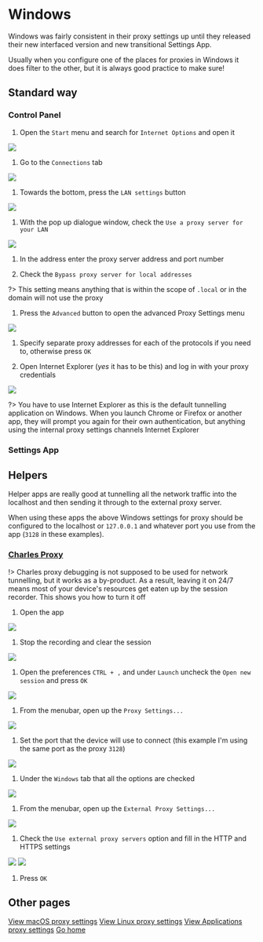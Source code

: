 # Windows

Windows was fairly consistent in their proxy settings up until they released their new interfaced version and new transitional Settings App.

Usually when you configure one of the places for proxies in Windows it does filter to the other, but it is always good practice to make sure!

## Standard way

### Control Panel

1. Open the `Start` menu and search for `Internet Options` and open it

 ![](../assets/windows/image01.jpg)

1. Go to the `Connections` tab

 ![](../assets/windows/image02.jpg)

1. Towards the bottom, press the `LAN settings` button

 ![](../assets/windows/image03.jpg)

1. With the pop up dialogue window, check the `Use a proxy server for your LAN`

 ![](../assets/windows/image04.jpg)

1. In the address enter the proxy server address and port number

1. Check the `Bypass proxy server for local addresses`

  ?> This setting means anything that is within the scope of `.local` or in the domain will not use the proxy

1. Press the `Advanced` button to open the advanced Proxy Settings menu

 ![](../assets/windows/image05.jpg)

1. Specify separate proxy addresses for each of the protocols if you need to, otherwise press `OK`

1. Open Internet Explorer (_yes_ it has to be this) and log in with your proxy credentials

 ![](../assets/windows/image06.jpg)

 ?> You have to use Internet Explorer as this is the default tunnelling application on Windows. When you launch Chrome or Firefox or another app, they will prompt you again for their own authentication, but anything using the internal proxy settings channels Internet Explorer

### Settings App

## Helpers

Helper apps are really good at tunnelling all the network traffic into the localhost and then sending it through to the external proxy server.

When using these apps the above Windows settings for proxy should be configured to the localhost or `127.0.0.1` and whatever port you use from the app (`3128` in these examples).

### [Charles Proxy](https://www.charlesproxy.com)

!> Charles proxy debugging is not supposed to be used for network tunnelling, but it works as a by-product. As a result, leaving it on 24/7 means most of your device's resources get eaten up by the session recorder. This shows you how to turn it off

1. Open the app

 ![](../assets/windows/image30.jpg)

1. Stop the recording and clear the session

 ![](../assets/windows/image31.jpg)

1. Open the preferences `CTRL + ,` and under `Launch` uncheck the `Open new session` and press `OK`

 ![](../assets/windows/image32.jpg)

1. From the menubar, open up the `Proxy Settings...`

 ![](../assets/windows/image33.jpg)

1. Set the port that the device will use to connect (this example I'm using the same port as the proxy `3128`)

 ![](../assets/windows/image34.jpg)

1. Under the `Windows` tab that all the options are checked

 ![](../assets/windows/image35.jpg)

1. From the menubar, open up the `External Proxy Settings...`

 ![](../assets/windows/image36.jpg)

1. Check the `Use external proxy servers` option and fill in the HTTP and HTTPS settings

 ![](../assets/windows/image37.jpg)
 ![](../assets/windows/image38.jpg)

1. Press `OK`

## Other pages

[View macOS proxy settings](/proxy/macos ':class=mb-button')
[View Linux proxy settings](/proxy/linux ':class=mb-button')
[View Applications proxy settings](/proxy/apps ':class=mb-button')
[Go home](/ ':class=mb-button')
